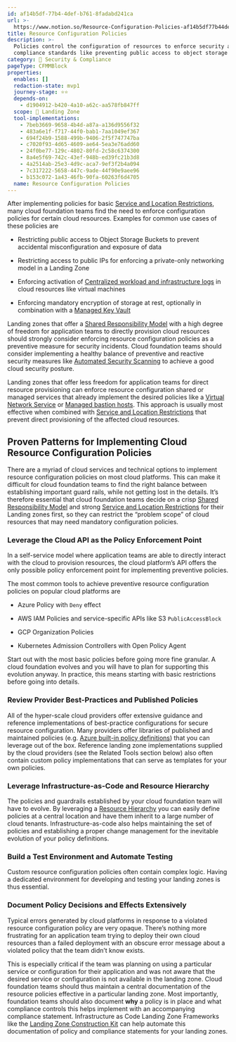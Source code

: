 ```yaml
---
id: af14b5df-77b4-4def-b761-8fadabd241ca
url: >-
  https://www.notion.so/Resource-Configuration-Policies-af14b5df77b44defb7618fadabd241ca
title: Resource Configuration Policies
description: >-
  Policies control the configuration of resources to enforce security and
  compliance standards like preventing public access to object storage buckets.
category: 🔖 Security & Compliance
pageType: CFMMBlock
properties:
  enables: []
  redaction-state: mvp1
  journey-stage: ⭐️⭐️
  depends-on:
    - d1904912-b420-4a10-a62c-aa578fb847ff
  scope: 🛬 Landing Zone
  tool-implementations:
    - 7beb3669-9658-4b4d-a87a-a136d9556f32
    - 483a6e1f-f717-44f0-bab1-7aa1049ef367
    - 694f24b9-1588-499b-9406-2f5f747747ba
    - c7020f93-4d65-4609-ae64-5ea3e76add60
    - 24f0be77-129c-4802-80fd-2c58c6374300
    - 8a4e5f69-742c-43ef-948b-ed39fc21b3d8
    - 4a2514ab-25e3-4d9c-aca7-9ef3f2b4a094
    - 7c317222-5658-447c-9ade-44f90e9aee96
    - b153c072-1a43-46fb-90fa-60263f6d4705
  name: Resource Configuration Policies
---
```


After implementing policies for basic [Service and Location Restrictions](./service-and-location-restrictions.md), many cloud foundation teams find the need to enforce configuration policies for certain cloud resources. Examples for common use cases of these policies are 

- Restricting public access to Object Storage Buckets to prevent accidental misconfiguration and exposure of data

- Restricting access to public IPs for enforcing a private-only networking model in a Landing Zone

- Enforcing activation of [Centralized workload and infrastructure logs](./centralized-workload-and-infrastructure-logs.md) in cloud resources like virtual machines

- Enforcing mandatory encryption of storage at rest, optionally in combination with a [Managed Key Vault](../service-ecosystem/managed-key-vault.md) 

Landing zones that offer a [Shared Responsibility Model](./shared-responsibility-model.md) with a high degree of freedom for application teams to directly provision cloud resources should strongly consider enforcing resource configuration policies as a preventive measure for security incidents. Cloud foundation teams should consider implementing a healthy balance of preventive and reactive security measures like [Automated Security Scanning](./automated-security-scanning.md) to achieve a good cloud security posture.

Landing zones that offer less freedom for application teams for direct resource provisioning can enforce resource configuration shared or managed services that already implement the desired policies like a [Virtual Network Service](../service-ecosystem/virtual-network-service.md) or [Managed bastion hosts](../service-ecosystem/managed-bastion-hosts.md). This approach is usually most effective when combined with [Service and Location Restrictions](./service-and-location-restrictions.md) that prevent direct provisioning of the affected cloud resources.

## Proven Patterns for Implementing Cloud Resource Configuration Policies

There are a myriad of cloud services and technical options to implement resource configuration policies on most cloud platforms. This can make it difficult for cloud foundation teams to find the right balance between establishing important guard rails, while not getting lost in the details. It’s therefore essential that cloud foundation teams decide on a crisp [Shared Responsibility Model](./shared-responsibility-model.md) and strong [Service and Location Restrictions](./service-and-location-restrictions.md) for their Landing zones first, so they can restrict the “problem scope” of cloud resources that may need mandatory configuration policies.

### Leverage the Cloud API as the Policy Enforcement Point

In a self-service model where application teams are able to directly interact with the cloud to provision resources, the cloud platform’s API offers the only possible policy enforcement point for implementing preventive policies.

The most common tools to achieve preventive resource configuration policies on popular cloud platforms are

- Azure Policy with `Deny` effect

- AWS IAM Policies and service-specific APIs like S3 `PublicAccessBlock`

- GCP Organization Policies

- Kubernetes Admission Controllers with Open Policy Agent

Start out with the most basic policies before going more fine granular. A cloud foundation evolves and you will have to plan for supporting this evolution anyway. In practice, this means starting with basic restrictions before going into details.

### Review Provider Best-Practices and Published Policies

All of the hyper-scale cloud providers offer extensive guidance and reference implementations of best-practice configurations for secure resource configuration. Many providers offer libraries of published and maintained policies (e.g. [Azure built-in policy definitions](https://learn.microsoft.com/en-us/azure/governance/policy/samples/built-in-policies)) that you can leverage out of the box. Reference landing zone implementations supplied by the cloud providers (see the Related Tools section below) also often contain custom policy implementations that can serve as templates for your own policies.

### Leverage Infrastructure-as-Code and Resource Hierarchy

The policies and guardrails established by your cloud foundation team will have to evolve. By leveraging a [Resource Hierarchy](../tenant-management/resource-hierarchy.md) you can easily define policies at a central location and have them inherit to a large number of cloud tenants. Infrastructure-as-code also helps maintaining the set of policies and establishing a proper change management for the inevitable evolution of your policy definitions.

### Build a Test Environment and Automate Testing

Custom resource configuration policies often contain complex logic. Having a dedicated environment for developing and testing your landing zones is thus essential. 

### Document Policy Decisions and Effects Extensively

Typical errors generated by cloud platforms in response to a violated resource configuration policy are very opaque. There’s nothing more frustrating for an application team trying to deploy their own cloud resources than a failed deployment with an obscure error message about a violated policy that the team didn’t know exists.

This is especially critical if the team was planning on using a particular service or configuration for their application and was not aware that the desired service or configuration is not available in the landing zone. Cloud foundation teams should thus maintain a central documentation of the resource policies effective in a particular landing zone. Most importantly, foundation teams should also document **why** a policy is in place and what compliance controls this helps implement with an accompanying compliance statement. Infrastructure as Code Landing Zone Frameworks like the [Landing Zone Construction Kit](https://landingzone.meshcloud.io) can help automate this documentation of policy and compliance statements for your landing zones.

